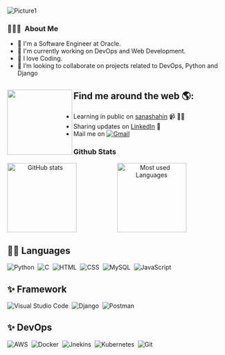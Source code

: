 ![Picture1](https://user-images.githubusercontent.com/40853082/150693185-ca53441a-83c8-4215-a3f7-9e255e2f64c3.png)

### 👨🏻‍💻 &nbsp;About Me

- 👋 I'm a Software Engineer at Oracle.
- 🔭 I'm currently working on DevOps and Web Development.
- 👀 I love Coding.
- 💞️ I’m looking to collaborate on projects related to DevOps, Python and Django


## Find me around the web 🌎: <a href="https://github.com/sanashahin2225"><img align="left" width="150" height="150" src="https://github.com/M0nica/M0nica/blob/main/octomonica/m0nica-octocat-rotating.gif?raw=true"></a>
- Learning in public on <a href="https://sanashahin.tech">sanashahin</a> 📹 ✍🏾
- Sharing updates on <a href="https://www.linkedin.com/in/sana-shahin-1924a6b8/">LinkedIn</a> 💼
- Mail me on <a href="mailto:sanashahin2225@gmail.com"><img alt="Gmail" src="https://img.shields.io/badge/Gmail-D14836?style=flat&logo=gmail&logoColor=white" /></a>


### Github Stats

<p align="center">
    <img align="left" src="https://github-readme-stats.vercel.app/api?username=sanashahin2225&show_icons=true&count_private=true&include_all_commits=true&theme=tokyonight&hide=contribs" alt="GitHub stats"  height="160px"/>
    <img align="center" src="https://github-readme-stats.vercel.app/api/top-langs/?username=sanashahin2225&layout=compact&langs_count=7&theme=nightowl" alt="Most used Languages" height="160px" />
</p>

## 👩‍💻 Languages

![Python](https://img.shields.io/badge/-Python-05122A?style=for-the-badge&logo=python&logoColor=white&color=ff69b4)&nbsp;
![C](https://img.shields.io/badge/-C-05122A?style=for-the-badge&logo=C&logoColor=A8B9CC&color=blue)&nbsp;
![HTML](https://img.shields.io/badge/-HTML-05122A?style=for-the-badge&logo=HTML5&color=blue)&nbsp;
![CSS](https://img.shields.io/badge/-CSS-05122A?style=for-the-badge&logo=CSS3&logoColor=1572B6&color=ff69b4)&nbsp;
![MySQL](https://img.shields.io/badge/MySQL-00000F?style=for-the-badge&logo=mysql&logoColor=white)&nbsp;
![JavaScript](https://img.shields.io/badge/JavaScript-yellow?style=for-the-badge&logo=mysql&logoColor=white)&nbsp;


## ✨ Framework

![Visual Studio Code](https://img.shields.io/badge/Visual_Studio_Code-0078D4?style=for-the-badge&logo=visual%20studio%20code&logoColor=white)&nbsp;
![Django](https://img.shields.io/badge/-Django-05122A?style=for-the-badge&logo=django&logoColor=092E20&color=ff69b4)&nbsp;
![Postman](https://img.shields.io/badge/Postman-FF6C37?style=for-the-badge&logo=Postman&logoColor=white)&nbsp;

## ✨ DevOps

![AWS](https://img.shields.io/badge/Amazon_AWS-232F3E?style=for-the-badge&logo=amazon-aws&logoColor=white)&nbsp;
![Docker](https://img.shields.io/badge/Docker-2CA5E0?style=for-the-badge&logo=docker&logoColor=white)&nbsp;
![Jnekins](https://img.shields.io/badge/Jenkins-D24939?style=for-the-badge&logo=Jenkins&logoColor=white)&nbsp;
![Kubernetes](https://img.shields.io/badge/kubernetes-326ce5.svg?&style=for-the-badge&logo=kubernetes&logoColor=white)&nbsp;
![Git](https://img.shields.io/badge/Git-F05032?style=for-the-badge&logo=git&logoColor=white)&nbsp;


<!---
sanashahin2225/sanashahin2225 is a ✨ special ✨ repository because its `README.md` (this file) appears on your GitHub profile.
You can click the Preview link to take a look at your changes.
--->
